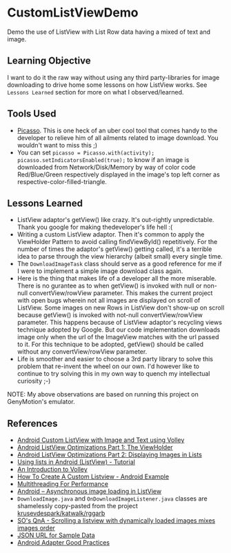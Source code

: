 # CustomListViewDemo

Demo the use of ListView with List Row data having a mixed of text and image.

## Learning Objective
I want to do it the raw way without using any third party-libraries for image downloading to drive home some lessons on how ListView works. See `Lessons Learned` section for more on what I observed/learned.

## Tools Used

* [Picasso](http://square.github.io/picasso/). This is one heck of an uber cool tool that comes handy to the developer to relieve him of all ailments related to image download. You wouldn't want to miss this ;)
* You can set `picasso = Picasso.with(activity); picasso.setIndicatorsEnabled(true);` to know if an image is downloaded from Network/Disk/Memory by way of color code Red/Blue/Green respectively displayed in the image's top left corner as respective-color-filled-triangle.


## Lessons Learned 
* ListView adaptor's getView() like crazy. It's out-rightly unpredictable. Thank you google for making thedeveloper's life hell :(
* Writing a custom ListView adaptor. Then it's common to apply the ViewHolder Pattern to avoid calling findViewById() repetitively. For the number of times the adaptor's getView() getting called, it's a terrible idea to parse through the view hierarchy (albeit small) every single time.
* The `DownloadImageTask` class should serve as a good reference for me if I were to implement a simple image download class again.
* Here is the thing that makes life of a developer all the more miserable. There is no gurantee as to when getView() is invoked with null or non-null convertView/rowView parameter. This makes the current project with open bugs wherein not all images are displayed on scroll of ListView. Some images on new Rows in ListView don't show-up on scroll because getView() is invoked with not-null convertView/rowView parameter. This happens because of ListView adaptor's recycling views technique adopted by Google. But our code implementation downloads image only when the url of the ImageView matches with the url passed to it. For this technique to be adopted, getView() should be called without any convertView/rowView parameter.
* Life is smoother and easier to choose a 3rd party library to solve this problem that re-invent the wheel on our own. I'd however like to continue to try solving this in my own way to quench my intellectual curiosity ;-) 

NOTE: My above observations are based on running this project on GenyMotion's emulator.

## References
* [Android Custom ListView with Image and Text using Volley](http://www.androidhive.info/2014/07/android-custom-listview-with-image-and-text-using-volley/)
* [Android ListView Optimizations Part 1: The ViewHolder](https://dzone.com/articles/android-listview-optimizations)
* [Android ListView Optimizations Part 2: Displaying Images in Lists](https://dzone.com/articles/android-listview-optimizations-0)
* [Using lists in Android (ListView) - Tutorial](http://www.vogella.com/tutorials/AndroidListView/article.html)
* [An Introduction to Volley](http://code.tutsplus.com/tutorials/an-introduction-to-volley--cms-23800)
* [How To Create A Custom Listview - Android Example](http://androidexample.com/How_To_Create_A_Custom_Listview_-_Android_Example/index.php?view=article_discription&aid=67&aaid=92)
* [Multithreading For Performance](http://android-developers.blogspot.in/2010/07/multithreading-for-performance.html)
* [Android – Asynchronous image loading in ListView](http://www.technotalkative.com/android-asynchronous-image-loading-in-listview/)
* `DownloadImage.java` and `OnDownloadImageListener.java` classes are shamelessly copy-pasted from the project [krusevdespark/katwalk/rggarb](https://github.com/krusevdespark/katwalk/tree/559971cc3b062c17e0b09c1bf335342acbe3543b/rggarb)
* [SO's QnA - Scrolling a listview with dynamically loaded images mixes images order](http://stackoverflow.com/questions/21810821/scrolling-a-listview-with-dynamically-loaded-images-mixes-images-order)
* [JSON URL for Sample Data](http://api.androidhive.info/json/movies.json)
* [Android Adapter Good Practices](http://www.piwai.info/android-adapter-good-practices/)